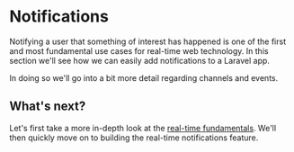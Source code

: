 # Notifications <i class="fa fa-graduation-cap fa-2"></i>

Notifying a user that something of interest has happened is one of the first and most fundamental use cases for real-time web technology. In this section we'll see how we can easily add notifications to a Laravel app. 

In doing so we'll go into a bit more detail regarding channels and events.

## What's next?

Let's first take a more in-depth look at the [real-time fundamentals](./fundamentals.md). We'll then quickly move on to building the real-time notifications feature.
